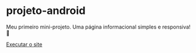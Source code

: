# projeto-android
Meu primeiro mini-projeto.  Uma página informacional simples e responsiva!  👀

<a href="https://roberiof.github.io/projeto-android/index.html"> Executar o site </a>

